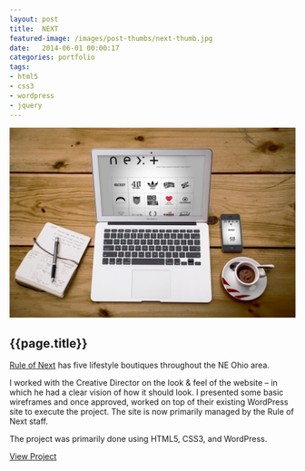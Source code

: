 ```yaml
---
layout: post
title:  NEXT
featured-image: /images/post-thumbs/next-thumb.jpg
date:   2014-06-01 00:00:17
categories: portfolio
tags: 
- html5 
- css3
- wordpress
- jquery
---
```



<section class="feature-image">
	<img src="/images/post-img/next-macbook.jpg" alt="Rule of Next">
</section>

<section class="post-intro">
	<h1>{{page.title}}</h1>
	<p><a href="http://ruleofnext.com" target="_blank">Rule of Next</a> has five lifestyle boutiques throughout the NE Ohio area.</p> 
	<p>I worked with the Creative Director on the look &amp; feel of the website – in which he had a clear vision of how it should look. I presented some basic wireframes and once approved, worked on top of their existing WordPress site to execute the project. The site is now primarily managed by the Rule of Next staff.</p>
	<p>The project was primarily done using HTML5, CSS3, and WordPress.</p>
	 <a href="http://ruleofnext.com" target="_blank" class="view-project tooltip">View Project</a>
	 <!-- 	<p>They were looking to grow their online presence and better inform their customers of location, products, sales, and the latest fashion trends.</p> -->

</section>